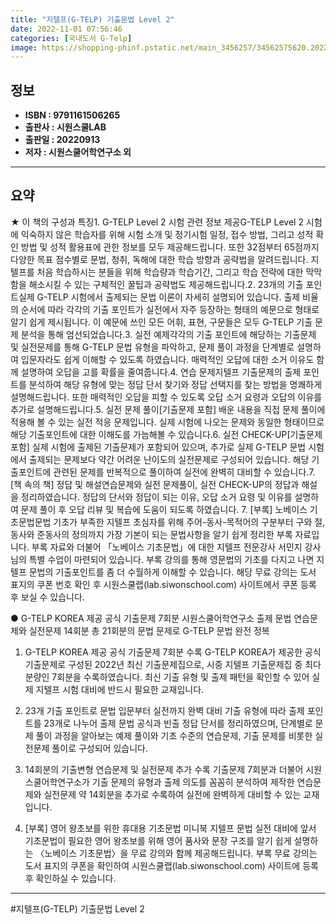 ```yaml
---
title: "지텔프(G-TELP) 기출문법 Level 2"
date: 2022-11-01 07:56:46
categories: [국내도서 G-Telp]
image: https://shopping-phinf.pstatic.net/main_3456257/34562575620.20221019150558.jpg
---
```


## **정보**

- **ISBN : 9791161506265**
- **출판사 : 시원스쿨LAB**
- **출판일 : 20220913**
- **저자 : 시원스쿨어학연구소 외**

------



## **요약**

★ 이 책의 구성과 특징1. G-TELP Level 2 시험 관련 정보 제공G-TELP Level 2 시험에 익숙하지 않은 학습자를 위해 시험 소개 및 정기시험 일정, 접수 방법, 그리고 성적 확인 방법 및 성적 활용표에 관한 정보를 모두 제공해드립니다. 또한 32점부터 65점까지 다양한 목표 점수별로 문법, 청취, 독해에 대한 학습 방향과 공략법을 알려드립니다. 지텔프를 처음 학습하시는 분들을 위해 학습량과 학습기간, 그리고 학습 전략에 대한 막막함을 해소시킬 수 있는 구체적인 꿀팁과 공략법도 제공해드립니다.2. 23개의 기출 포인트실제 G-TELP 시험에서 출제되는 문법 이론이 자세히 설명되어 있습니다. 출제 비율의 순서에 따라 각각의 기출 포인트가 실전에서 자주 등장하는 형태의 예문으로 형태로 알기 쉽게 제시됩니다. 이 예문에 쓰인 모든 어휘, 표현, 구문들은 모두 G-TELP 기출 문제 분석을 통해 엄선되었습니다.3. 실전 예제각각의 기출 포인트에 해당하는 기출문제 및 실전문제를 통해 G-TELP 문법 유형을 파악하고, 문제 풀이 과정을 단계별로 설명하여 입문자라도 쉽게 이해할 수 있도록 하였습니다. 매력적인 오답에 대한 소거 이유도 함께 설명하여 오답을 고를 확률을 줄여줍니다.4. 연습 문제지텔프 기출문제의 출제 포인트를 분석하여 해당 유형에 맞는 정답 단서 찾기와 정답 선택지를 찾는 방법을 명쾌하게 설명해드립니다. 또한 매력적인 오답을 피할 수 있도록 오답 소거 요령과 오답의 이유를 추가로 설명해드립니다.5. 실전 문제 풀이[기출문제 포함] 배운 내용을 직접 문제 풀이에 적용해 볼 수 있는 실전 적응 문제입니다. 실제 시험에 나오는 문제와 동일한 형태이므로 해당 기출포인트에 대한 이해도를 가늠해볼 수 있습니다.6. 실전 CHECK-UP[기출문제 포함] 실제 시험에 출제된 기출문제가 포함되어 있으며, 추가로 실제 G-TELP 문법 시험에서 출제되는 문제보다 약간 어려운 난이도의 실전문제로 구성되어 있습니다. 해당 기출포인트에 관련된 문제를 반복적으로 풀이하여 실전에 완벽히 대비할 수 있습니다.7. [책 속의 책] 정답 및 해설연습문제와 실전 문제풀이, 실전 CHECK-UP의 정답과 해설을 정리하였습니다. 정답의 단서와 정답이 되는 이유, 오답 소거 요령 및 이유를 설명하여 문제 풀이 후 오답 리뷰 및 복습에 도움이 되도록 하였습니다. 7. [부록] 노베이스 기초문법문법 기초가 부족한 지텔프 초심자를 위해 주어-동사-목적어의 구분부터 구와 절, 동사와 준동사의 정의까지 가장 기본이 되는 문법사항을 알기 쉽게 정리한 부록 자료입니다. 부록 자료와 더불어 「노베이스 기초문법」에 대한 지텔프 전문강사 서민지 강사님의 특별 수업이 마련되어 있습니다. 부록 강의를 통해 영문법의 기초를 다지고 나면 지텔프 문법의 기출포인트를 좀 더 수월하게 이해할 수 있습니다. 해당 무료 강의는 도서 표지의 쿠폰 번호 확인 후 시원스쿨랩(lab.siwonschool.com) 사이트에서 쿠폰 등록 후 보실 수 있습니다.

● G-TELP KOREA 제공 공식 기출문제 7회분
시원스쿨어학연구소 출제 문법 연습문제와 실전문제 14회분
총 21회분의 문법 문제로 G-TELP 문법 완전 정복

1. G-TELP KOREA 제공 공식 기출문제 7회분 수록
G-TELP KOREA가 제공한 공식 기출문제로 구성된 2022년 최신 기출문제집으로, 시중 지텔프 기출문제집 중 최다 분량인 7회분을 수록하였습니다. 최신 기출 유형 및 출제 패턴을 확인할 수 있어 실제 지텔프 시험 대비에 반드시 필요한 교재입니다. 

2. 23개 기출 포인트로 문법 입문부터 실전까지 완벽 대비
기출 유형에 따라 출제 포인트를 23개로 나누어 출제 문법 공식과 빈출 정답 단서를 정리하였으며, 단계별로 문제 풀이 과정을 알아보는 예제 풀이와 기초 수준의 연습문제, 기출 문제를 비롯한 실전문제 풀이로 구성되어 있습니다.

3. 14회분의 기출변형 연습문제 및 실전문제 추가 수록
기출문제 7회분과 더불어 시원스쿨어학연구소가 기출 문제의 유형과 출제 의도를 꼼꼼히 분석하여 제작한 연습문제와 실전문제 약 14회분을 추가로 수록하여 실전에 완벽하게 대비할 수 있는 교재입니다.

4. [부록] 영어 왕초보를 위한 휴대용 기초문법 미니북
지텔프 문법 실전 대비에 앞서 기초문법이 필요한 영어 왕초보를 위해 영어 품사와 문장 구조를 알기 쉽게 설명하는 〈노베이스 기초문법〉을 무료 강의와 함께 제공해드립니다. 부록 무료 강의는 도서 표지의 쿠폰을 확인하여 시원스쿨랩(lab.siwonschool.com) 사이트에 등록 후 확인하실 수 있습니다.



------

#지텔프(G-TELP) 기출문법 Level 2


